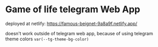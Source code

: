 # Game of life telegram Web App

deployed at netlify:  https://famous-beignet-9a8a9f.netlify.app/

doesn't work outside of telegram web app, because of using telegram theme colors ``var(--tg-theme-bg-color)``

